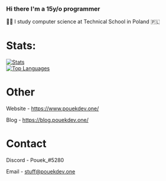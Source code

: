 ### Hi there I'm a 15y/o programmer
🧑‍💻 I study computer science at Technical School in Poland 🇵🇱 

# Stats:

[![Stats](https://github-readme-stats.vercel.app/api?username=PouekDEV&show_icons=true&theme=dark)](https://github.com/PouekDEV)
<br>
[![Top Languages](https://github-readme-stats.vercel.app/api/top-langs/?username=PouekDEV&layout=compact&theme=dark&card_width=495)](https://github.com/PouekDEV)


# Other
Website - https://www.pouekdev.one/


Blog - https://blog.pouekdev.one/


# Contact
Discord - Pouek_#5280


Email - stuff@pouekdev.one
